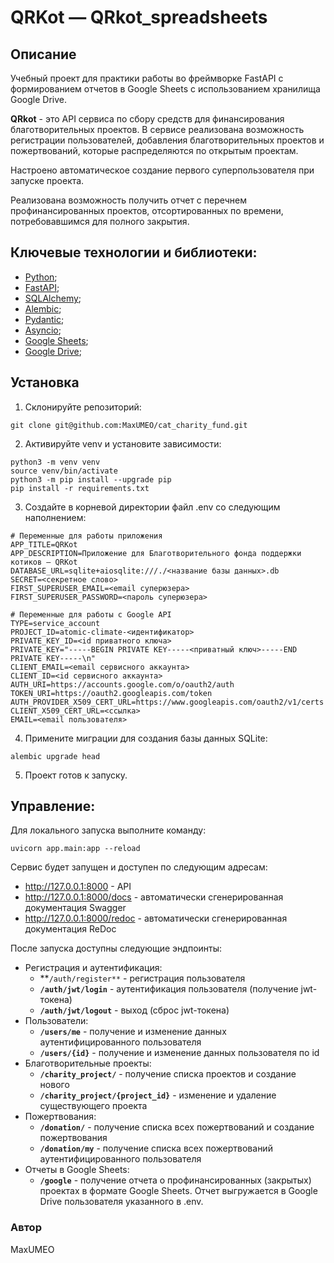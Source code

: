 # QRKot — QRkot_spreadsheets

## Описание

Учебный проект для практики работы во фреймворке FastAPI с формированием отчетов в Google Sheets с использованием хранилища Google Drive.

**QRkot** - это API сервиса по сбору средств для финансирования благотворительных проектов. В сервисе реализована возможность регистрации пользователей, добавления благотворительных проектов и пожертвований, которые распределяются по открытым проектам.

Настроено автоматическое создание первого суперпользователя при запуске проекта.

Реализована возможность получить отчет с перечнем профинансированных проектов, отсортированных по времени, потребовавшимся для полного закрытия.

## Ключевые технологии и библиотеки:
- [Python](https://www.python.org/);
- [FastAPI](https://fastapi.tiangolo.com/);
- [SQLAlchemy](https://pypi.org/project/SQLAlchemy/);
- [Alembic](https://pypi.org/project/alembic/);
- [Pydantic](https://pypi.org/project/pydantic/);
- [Asyncio](https://docs.python.org/3/library/asyncio.html);
- [Google Sheets](https://www.google.ru/intl/ru/sheets/about/);
- [Google Drive](https://www.google.com/drive/);

## Установка
1. Склонируйте репозиторий:
```
git clone git@github.com:MaxUMEO/cat_charity_fund.git
```
2. Активируйте venv и установите зависимости:
```
python3 -m venv venv
source venv/bin/activate
python3 -m pip install --upgrade pip
pip install -r requirements.txt
```
3. Создайте в корневой директории файл .env со следующим наполнением:
```
# Переменные для работы приложения
APP_TITLE=QRKot
APP_DESCRIPTION=Приложение для Благотворительного фонда поддержки котиков — QRKot
DATABASE_URL=sqlite+aiosqlite:///./<название базы данных>.db
SECRET=<секретное слово>
FIRST_SUPERUSER_EMAIL=<email суперюзера>
FIRST_SUPERUSER_PASSWORD=<пароль суперюзера>

# Переменные для работы с Google API
TYPE=service_account
PROJECT_ID=atomic-climate-<идентификатор>
PRIVATE_KEY_ID=<id приватного ключа>
PRIVATE_KEY="-----BEGIN PRIVATE KEY-----<приватный ключ>-----END PRIVATE KEY-----\n"
CLIENT_EMAIL=<email сервисного аккаунта>
CLIENT_ID=<id сервисного аккаунта>
AUTH_URI=https://accounts.google.com/o/oauth2/auth
TOKEN_URI=https://oauth2.googleapis.com/token
AUTH_PROVIDER_X509_CERT_URL=https://www.googleapis.com/oauth2/v1/certs
CLIENT_X509_CERT_URL=<ссылка>
EMAIL=<email пользователя>
```
4. Примените миграции для создания базы данных SQLite:
```
alembic upgrade head
```
5. Проект готов к запуску.

## Управление:
Для локального запуска выполните команду:
```
uvicorn app.main:app --reload
```
Сервис будет запущен и доступен по следующим адресам:
- http://127.0.0.1:8000 - API
- http://127.0.0.1:8000/docs - автоматически сгенерированная документация Swagger
- http://127.0.0.1:8000/redoc - автоматически сгенерированная документация ReDoc

После запуска доступны следующие эндпоинты:
- Регистрация и аутентификация:
    - **```/auth/register**``` - регистрация пользователя
    - **```/auth/jwt/login```** - аутентификация пользователя (получение jwt-токена)
    - **```/auth/jwt/logout```** - выход (сброс jwt-токена)
- Пользователи:
    - **```/users/me```** - получение и изменение данных аутентифицированного пользователя
    - **```/users/{id}```** - получение и изменение данных пользователя по id
- Благотворительные проекты:
    - **```/charity_project/```** - получение списка проектов и создание нового
    - **```/charity_project/{project_id}```** - изменение и удаление существующего проекта
- Пожертвования:
    - **```/donation/```** - получение списка всех пожертвований и создание пожертвования
    - **```/donation/my```** - получение списка всех пожертвований аутентифицированного пользователя
- Отчеты в Google Sheets:
    - **```/google```** - получение отчета о профинансированных (закрытых) проектах в формате Google Sheets. Отчет выгружается в Google Drive пользователя указанного в .env.

### Автор
MaxUMEO
